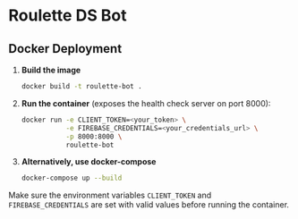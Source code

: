 # Roulette DS Bot

## Docker Deployment

1. **Build the image**

   ```bash
   docker build -t roulette-bot .
   ```

2. **Run the container** (exposes the health check server on port 8000):

   ```bash
   docker run -e CLIENT_TOKEN=<your_token> \
              -e FIREBASE_CREDENTIALS=<your_credentials_url> \
              -p 8000:8000 \
              roulette-bot
   ```

3. **Alternatively, use docker-compose**

   ```bash
   docker-compose up --build
   ```

Make sure the environment variables `CLIENT_TOKEN` and `FIREBASE_CREDENTIALS` are set with valid values before running the container.
